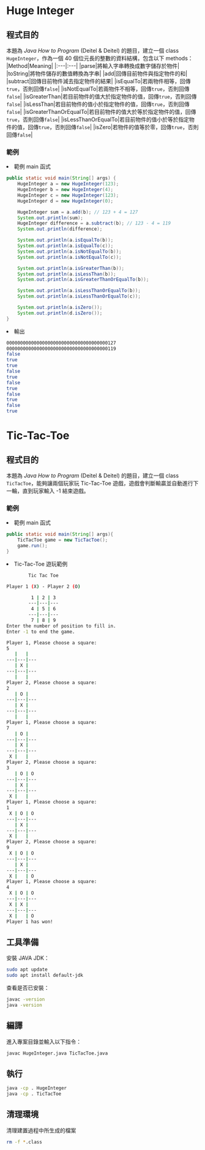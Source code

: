 # Huge Integer
## 程式目的
本題為 *Java How to Program* (Deitel & Deitel) 的題目，建立一個 class `HugeInteger`，作為一個 40 個位元長的整數的資料結構，包含以下 methods：
|Method|Meaning|
|:---|:---|
|parse|將輸入字串轉換成數字儲存於物件|
|toString|將物件儲存的數值轉換為字串|
|add|回傳目前物件與指定物件的和|
|subtract|回傳目前物件減去指定物件的結果|
|isEqualTo|若兩物件相等，回傳`true`，否則回傳`false`|
|isNotEqualTo|若兩物件不相等，回傳`true`，否則回傳`false`|
|isGreaterThan|若目前物件的值大於指定物件的值，回傳`true`，否則回傳`false`|
|isLessThan|若目前物件的值小於指定物件的值，回傳`true`，否則回傳`false`|
|isGreaterThanOrEqualTo|若目前物件的值大於等於指定物件的值，回傳`true`，否則回傳`false`|
|isLessThanOrEqualTo|若目前物件的值小於等於指定物件的值，回傳`true`，否則回傳`false`|
|isZero|若物件的值等於零，回傳`true`，否則回傳`false`|

### 範例
<li>範例 main 函式</li>

```java
public static void main(String[] args) {
    HugeInteger a = new HugeInteger(123);
    HugeInteger b = new HugeInteger(4);
    HugeInteger c = new HugeInteger(123);
    HugeInteger d = new HugeInteger(0);

    HugeInteger sum = a.add(b); // 123 + 4 = 127
    System.out.println(sum);
    HugeInteger difference = a.subtract(b); // 123 - 4 = 119
    System.out.println(difference);

    System.out.println(a.isEqualTo(b));
    System.out.println(a.isEqualTo(c));
    System.out.println(a.isNotEqualTo(b));
    System.out.println(a.isNotEqualTo(c));

    System.out.println(a.isGreaterThan(b));
    System.out.println(a.isLessThan(b));
    System.out.println(a.isGreaterThanOrEqualTo(b));

    System.out.println(a.isLessThanOrEqualTo(b));
    System.out.println(a.isLessThanOrEqualTo(c));

    System.out.println(a.isZero());
    System.out.println(d.isZero());
}
```
<li>輸出</li>

```bash
0000000000000000000000000000000000000127
0000000000000000000000000000000000000119
false
true
true
false
true
false
true
false
true
false
true
```

# Tic-Tac-Toe
## 程式目的
本題為 *Java How to Program* (Deitel & Deitel) 的題目，建立一個 class `TicTacToe`，能夠讓兩個玩家玩 Tic-Tac-Toe 遊戲，遊戲會判斷輸贏並自動進行下一輪，直到玩家輸入 -1 結束遊戲。

### 範例
<li>範例 main 函式</li>

```java
public static void main(String[] args){
    TicTacToe game = new TicTacToe();
    game.run();
}
```
<li>Tic-Tac-Toe 遊玩範例</li>

```bash
        Tic Tac Toe

Player 1 (X) - Player 2 (O)

         1 | 2 | 3
        ---|---|---
         4 | 5 | 6
        ---|---|---
         7 | 8 | 9
Enter the number of position to fill in.
Enter -1 to end the game.

Player 1, Please choose a square:
5
   |   |
---|---|---
   | X |
---|---|---
   |   |
Player 2, Please choose a square:
2
   | O |
---|---|---
   | X |
---|---|---
   |   |
Player 1, Please choose a square:
7
   | O |
---|---|---
   | X |
---|---|---
 X |   |
Player 2, Please choose a square:
3
   | O | O
---|---|---
   | X |
---|---|---
 X |   |
Player 1, Please choose a square:
1
 X | O | O
---|---|---
   | X |
---|---|---
 X |   |
Player 2, Please choose a square:
9
 X | O | O
---|---|---
   | X |
---|---|---
 X |   | O
Player 1, Please choose a square:
4
 X | O | O
---|---|---
 X | X |
---|---|---
 X |   | O
Player 1 has won!
```

## 工具準備

安裝 JAVA JDK：

```bash
sudo apt update
sudo apt install default-jdk
```
查看是否已安裝：
```bash
javac -version
java -version
```

## 編譯
進入專案目錄並輸入以下指令：
```bash
javac HugeInteger.java TicTacToe.java
```

## 執行
```bash
java -cp . HugeInteger
java -cp . TicTacToe
```

## 清理環境
清理建置過程中所生成的檔案
```bash
rm -f *.class
```